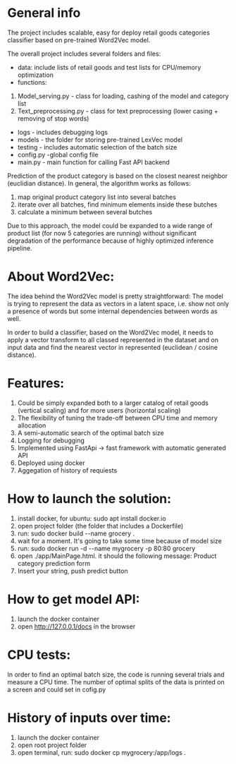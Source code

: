 # General info
The project includes scalable, easy for deploy retail goods categories classifier based on pre-trained Word2Vec model.


The overall project includes several folders and files:

- data: include lists of retail goods and test lists for CPU/memory optimization
- functions:
1. Model_serving.py - class for loading, cashing of the model and category list
2. Text_preprocessing.py - class for text preprocessing (lower casing + removing of stop words)
- logs - includes debugging logs
- models - the folder for storing pre-trained LexVec model
- testing - includes automatic selection of the batch size
- config.py -global config file
- main.py - main function for calling Fast API backend

Prediction of the product category is based on the closest nearest neighbor (euclidian distance). 
In general, the algorithm works as follows:

1. map original product category list into several batches
2. iterate over all batches, find minimum elements inside these butches
3. calculate a minimum between several butches

Due to this approach, the model could be expanded to a wide range of product list (for now 5 categories are running) without significant degradation of the performance because of highly optimized inference pipeline.

#  About Word2Vec:

The idea behind the Word2Vec model is pretty straightforward:
The model is trying to represent the data as vectors in a latent space, i.e. show not only a presence of words but some internal dependencies between words as well.

In order to build a classifier, based on the Word2Vec model, it needs to apply a vector transform to all classed represented in the dataset and on input data and find the nearest vector in represented (euclidean / cosine distance).

# Features:
1) Could be simply expanded both to a larger catalog of retail goods (vertical scaling) and for more users (horizontal scaling)
2) The flexibility of tuning the trade-off between CPU time and memory allocation
3) A semi-automatic search of the optimal batch size
4) Logging for debugging
5) Implemented using FastApi -> fast framework with automatic generated API
6) Deployed using docker
7) Aggegation of history of requiests


# How to launch the solution:

1. install docker, for ubuntu: sudo apt install docker.io
2. open project folder (the folder that includes a Dockerfile)
3. run: sudo docker build --name grocery .
4. wait for a moment. It's going to take some time because of model size 
5. run: sudo docker run  -d --name mygrocery -p 80:80 grocery
6. open ./app/MainPage.html. it should the following message: Product category prediction form
7. Insert your string, push predict button


# How to get model API:
1. launch the docker container
2. open http://127.0.0.1/docs in the browser




#  CPU tests:
In order to find an optimal batch size, the code is running several trials and measure a CPU time.
The number of optimal splits of the data is printed on a screen and could set in cofig.py


# History of inputs over time:

1. launch the docker container
2. open root project folder
3. open terminal, run: sudo docker cp mygrocery:/app/logs . 
